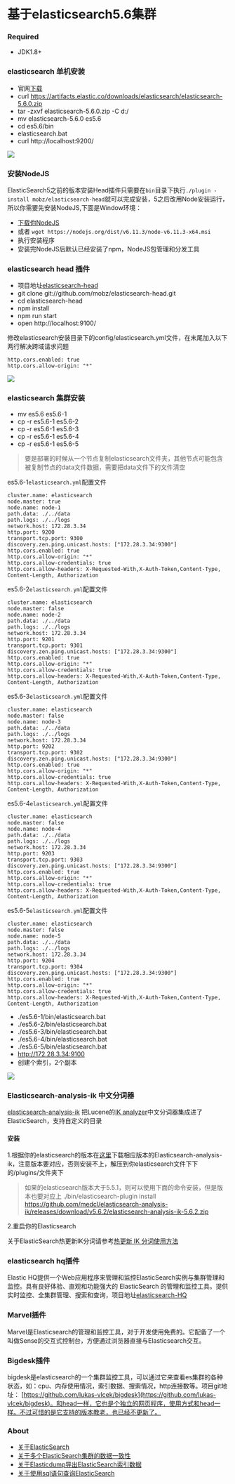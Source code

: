 # 基于elasticsearch5.6集群 #

### Required ###
* JDK1.8+

### elasticsearch 单机安装 ###
* 官网[下载](https://www.elastic.co/downloads/elasticsearch)
* curl https://artifacts.elastic.co/downloads/elasticsearch/elasticsearch-5.6.0.zip
* tar -zxvf elasticsearch-5.6.0.zip -C d:/
* mv elasticsearch-5.6.0 es5.6
* cd es5.6/bin
* elasticsearch.bat
* curl http://localhost:9200/

![](https://github.com/scalad/Elasticsearch/blob/master/doc/image/elasticsearch.png)

### 安装NodeJS ###
ElasticSearch5之前的版本安装Head插件只需要在`bin`目录下执行`./plugin -install mobz/elasticsearch-head`就可以完成安装，5之后改用Node安装运行，所以你需要先安装NodeJS,下面是Window环境：

* [下载你NodeJS](https://nodejs.org/en/)
* 或者 `wget https://nodejs.org/dist/v6.11.3/node-v6.11.3-x64.msi`
* 执行安装程序
* 安装完NodeJS后默认已经安装了npm，NodeJS包管理和分发工具


### elasticsearch head 插件 ###
* 项目地址[elasticsearch-head](https://github.com/mobz/elasticsearch-head)
* git clone git://github.com/mobz/elasticsearch-head.git
* cd elasticsearch-head
* npm install
* npm run start
* open http://localhost:9100/

修改elasticsearch安装目录下的config/elasticsearch.yml文件，在末尾加入以下两行解决跨域请求问题

	http.cors.enabled: true
	http.cors.allow-origin: "*"

![](https://github.com/scalad/Elasticsearch/blob/master/doc/image/head.png)

### elasticsearch 集群安装 ###
* mv es5.6 es5.6-1
* cp -r es5.6-1 es5.6-2
* cp -r es5.6-1 es5.6-3
* cp -r es5.6-1 es5.6-4
* cp -r es5.6-1 es5.6-5

> 要是部署的时候从一个节点复制elasticsearch文件夹，其他节点可能包含被复制节点的data文件数据，需要把data文件下的文件清空

es5.6-1`elasticsearch.yml`配置文件

	cluster.name: elasticsearch
	node.master: true
	node.name: node-1
	path.data: ./../data
	path.logs: ./../logs
	network.host: 172.28.3.34
	http.port: 9200
	transport.tcp.port: 9300
	discovery.zen.ping.unicast.hosts: ["172.28.3.34:9300"]
	http.cors.enabled: true
	http.cors.allow-origin: "*"
	http.cors.allow-credentials: true
	http.cors.allow-headers: X-Requested-With,X-Auth-Token,Content-Type, Content-Length, Authorization

es5.6-2`elasticsearch.yml`配置文件

	cluster.name: elasticsearch
	node.master: false
	node.name: node-2
	path.data: ./../data
	path.logs: ./../logs
	network.host: 172.28.3.34
	http.port: 9201
	transport.tcp.port: 9301
	discovery.zen.ping.unicast.hosts: ["172.28.3.34:9300"]
	http.cors.enabled: true
	http.cors.allow-origin: "*"
	http.cors.allow-credentials: true
	http.cors.allow-headers: X-Requested-With,X-Auth-Token,Content-Type, Content-Length, Authorization

es5.6-3`elasticsearch.yml`配置文件

	cluster.name: elasticsearch
	node.master: false
	node.name: node-3
	path.data: ./../data
	path.logs: ./../logs
	network.host: 172.28.3.34
	http.port: 9202
	transport.tcp.port: 9302
	discovery.zen.ping.unicast.hosts: ["172.28.3.34:9300"]
	http.cors.enabled: true
	http.cors.allow-origin: "*"
	http.cors.allow-credentials: true
	http.cors.allow-headers: X-Requested-With,X-Auth-Token,Content-Type, Content-Length, Authorization

es5.6-4`elasticsearch.yml`配置文件

	cluster.name: elasticsearch
	node.master: false
	node.name: node-4
	path.data: ./../data
	path.logs: ./../logs
	network.host: 172.28.3.34
	http.port: 9203
	transport.tcp.port: 9303
	discovery.zen.ping.unicast.hosts: ["172.28.3.34:9300"]
	http.cors.enabled: true
	http.cors.allow-origin: "*"
	http.cors.allow-credentials: true
	http.cors.allow-headers: X-Requested-With,X-Auth-Token,Content-Type, Content-Length, Authorization

es5.6-5`elasticsearch.yml`配置文件

	cluster.name: elasticsearch
	node.master: false
	node.name: node-5
	path.data: ./../data
	path.logs: ./../logs
	network.host: 172.28.3.34
	http.port: 9204
	transport.tcp.port: 9304
	discovery.zen.ping.unicast.hosts: ["172.28.3.34:9300"]
	http.cors.enabled: true
	http.cors.allow-origin: "*"
	http.cors.allow-credentials: true
	http.cors.allow-headers: X-Requested-With,X-Auth-Token,Content-Type, Content-Length, Authorization

* ./es5.6-1/bin/elasticsearch.bat
* ./es5.6-2/bin/elasticsearch.bat
* ./es5.6-3/bin/elasticsearch.bat
* ./es5.6-4/bin/elasticsearch.bat
* ./es5.6-5/bin/elasticsearch.bat
* http://172.28.3.34:9100
* 创建个索引，2个副本

![](https://github.com/scalad/Elasticsearch/blob/master/doc/image/cluster.png)

### Elasticsearch-analysis-ik 中文分词器 ###
[elasticsearch-analysis-ik](https://github.com/medcl/elasticsearch-analysis-ik)
把Lucene的[IK analyzer](http://code.google.com/p/ik-analyzer/)中文分词器集成进了ElasticSearch，支持自定义的目录

#### 安装 ####
1.根据你的elasticsearch的版本在[这里](https://github.com/medcl/elasticsearch-analysis-ik/releases)下载相应版本的Elasticsearch-analysis-ik，注意版本要对应，否则安装不上，解压到你elasticsearch文件下下的/plugins/文件夹下
> 如果的elasticsearch版本大于5.5.1，则可以使用下面的命令安装，但是版本也要对应上
> ./bin/elasticsearch-plugin install https://github.com/medcl/elasticsearch-analysis-ik/releases/download/v5.6.2/elasticsearch-analysis-ik-5.6.2.zip

2.重启你的Elasticsearch

关于ElasticSearch热更新IK分词请参考[热更新 IK 分词使用方法](https://github.com/medcl/elasticsearch-analysis-ik)



### elasticsearch hq插件 ###
Elastic HQ提供一个Web应用程序来管理和监控ElasticSearch实例与集群管理和监控。具有良好体验、直观和功能强大的 ElasticSearch 的管理和监控工具。提供实时监控、全集群管理、搜索和查询，项目地址[elasticsearch-HQ](https://github.com/royrusso/elasticsearch-HQ)

### Marvel插件 ###
Marvel是Elasticsearch的管理和监控工具，对于开发使用免费的。它配备了一个叫做Sense的交互式控制台，方便通过浏览器直接与Elasticsearch交互。

### Bigdesk插件 ###
bigdesk是elasticsearch的一个集群监控工具，可以通过它来查看es集群的各种状态，如：cpu、内存使用情况，索引数据、搜索情况，http连接数等。项目git地址： [https://github.com/lukas-vlcek/bigdesk](https://github.com/lukas-vlcek/bigdesk)。和head一样，它也是个独立的网页程序，使用方式和head一样。不过可惜的是它支持的版本教老，也已经不更新了。

### About ###
* [关于ElasticSearch](https://github.com/scalad/Elasticsearch/blob/master/doc/aboutElasticSearch)
* [关于多个ElasticSearch集群的数据一致性](https://github.com/scalad/Elasticsearch/blob/master/doc/ClusterDataAccordance)
* [关于Elasticdump导出ElasticSearch索引数据](https://github.com/scalad/Elasticsearch/blob/master/doc/Elasticdump)
* [关于使用sql语句查询ElasticSearch](https://github.com/NLPchina/elasticsearch-sql)